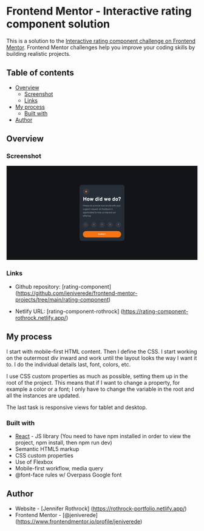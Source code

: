 # Frontend Mentor - Interactive rating component solution

This is a solution to the [Interactive rating component challenge on Frontend Mentor](https://www.frontendmentor.io/challenges/interactive-rating-component-koxpeBUmI). Frontend Mentor challenges help you improve your coding skills by building realistic projects. 

## Table of contents

- [Overview](#overview)
  - [Screenshot](#screenshot)
  - [Links](#links)
- [My process](#my-process)
  - [Built with](#built-with)
- [Author](#author)

## Overview

### Screenshot

![](./public/images/rating-component.jpg)

### Links

- Github repository: [rating-component]
  (https://github.com/jeniverede/frontend-mentor-projects/tree/main/rating-component)

- Netlify URL: [rating-component-rothrock]
  (https://rating-component-rothrock.netlify.app/)

## My process

I start with mobile-first HTML content. Then I define the CSS. I start working on the outermost div inward and work until the layout looks the way I want it to. I do the individual details last, font, colors, etc.

I use CSS custom properties as much as possible, setting them up in the root of the project.
This means that if I want to change a property, for example a color or a font; I only
have to change the variable in the root and all the instances are updated.

The last task is responsive views for tablet and desktop.

### Built with

- [React](https://reactjs.org/) - JS library (You need to have npm installed in order to view the project, npm install, then npm run dev)
- Semantic HTML5 markup
- CSS custom properties
- Use of Flexbox
- Mobile-first workflow, media query
- @font-face rules w/ Overpass Google font

## Author

- Website - [Jennifer Rothrock]
  (https://rothrock-portfolio.netlify.app/)
- Frontend Mentor - [@jeniverede]
  (https://www.frontendmentor.io/profile/jeniverede)
